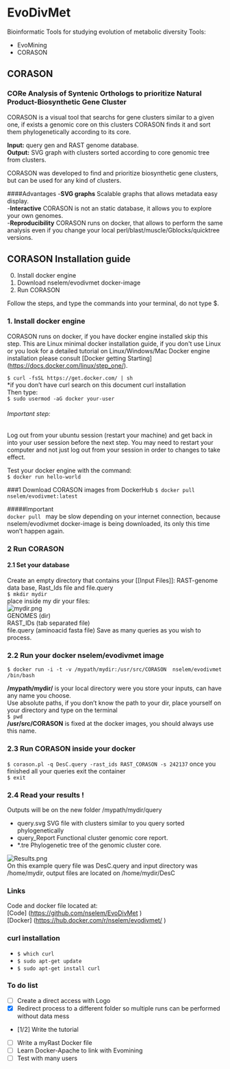 # EvoDivMet
Bioinformatic Tools for studying evolution of metabolic diversity
Tools:  
- EvoMining  
- CORASON  

## CORASON

### CORe Analysis of Syntenic Orthologs to prioritize Natural Product-Biosynthetic Gene Cluster
CORASON is a visual tool that searchs for gene clusters similar to a given one, if exists a genomic core on this clusters CORASON finds it and sort them phylogenetically according to its core.  

**Input:** query gen and RAST genome database.  
**Output:** SVG graph with clusters sorted according to core genomic tree from clusters.  

CORASON was developed to find and prioritize biosynthetic gene clusters, but can be used for any kind of clusters.  

####Advantages
-**SVG graphs** Scalable graphs that allows metadata easy display.  
-**Interactive** CORASON is not an static database, it allows you to explore your own genomes.  
-**Reproducibility** CORASON runs on docker, that allows to perform the same analysis even if you change your local perl/blast/muscle/Gblocks/quicktree versions.  

## CORASON Installation guide

0. Install docker engine   
1. Download nselem/evodivmet docker-image  
2. Run CORASON  

Follow the steps, and type the commands into your terminal, do not type $.  

### 1. Install docker engine
CORASON runs on docker, if you have docker engine installed skip this step. This are Linux minimal docker installation guide, if you don't use Linux or you look for a detailed tutorial on Linux/Windows/Mac Docker engine installation please consult [Docker getting Starting] (https://docs.docker.com/linux/step_one/).  

`$ curl -fsSL https://get.docker.com/ | sh `  
*if you don’t have curl search on this document curl installation  
Then type:  
    `$ sudo usermod -aG docker your-user`

###### Important step:  
Log out from your ubuntu session (restart your machine) and get back in into your user session before the next step.
You may need to restart your computer and not just log out from your session in order to changes to take effect.

Test your docker engine with the command:  
`$ docker run hello-world`  

###1 Download CORASON images from DockerHub
`$ docker pull nselem/evodivmet:latest  `  

#####Important  
`docker pull ` may be slow depending on your internet connection, because nselem/evodivmet docker-image is being downloaded, its only this time won’t happen again.

### 2 Run CORASON
#### 2.1 Set your database  
Create an empty directory that contains your [[Input Files]]: RAST-genome data base, Rast_Ids file and file.query  
`$ mkdir mydir`  
place inside my dir your files:  
![mydir.png](https://github.com/nselem/EvoDivMet/blob/master/IMAGES/mydir.png)  
GENOMES    (dir)  
RAST_IDs   (tab separated file)  
file.query (aminoacid fasta file) Save as many queries as you wish to process.  

### 2.2 Run your docker nselem/evodivmet image  

`$ docker run -i -t -v /mypath/mydir:/usr/src/CORASON  nselem/evodivmet /bin/bash`

**/mypath/mydir/** is your local directory were you store your inputs, can have any name you choose.  
Use absolute paths, if you don’t know the path to your dir, place yourself on your directory and type on the terminal  
`$ pwd`  
**/usr/src/CORASON** is fixed at the docker images, you should always use this name.  


### 2.3 Run CORASON inside your docker  

`$ corason.pl -q DesC.query -rast_ids RAST_CORASON -s 242137`
once you finished all your queries exit the container  
`$ exit`  
### 2.4 Read your results ! 
Outputs will be on the new folder /mypath/mydir/query   
- query.svg  SVG file with clusters similar to you query sorted phylogenetically  
- query_Report   Functional cluster genomic core report.
- *.tre Phylogenetic tree of the genomic cluster core.

![Results.png](https://github.com/nselem/EvoDivMet/blob/master/IMAGES/Results.png)  
On this example query file was DesC.query and input directory was /home/mydir, output files are located on /home/mydir/DesC  
### Links  
Code and docker file located at:  
[Code] (https://github.com/nselem/EvoDivMet  )  
[Docker] (https://hub.docker.com/r/nselem/evodivmet/  )  

### curl installation
- `$ which curl`
- `$ sudo apt-get update`
- `$ sudo apt-get install curl`

### To do list
- [ ] Create a direct access with Logo
- [x] Redirect process to a different folder so multiple runs can be performed without data mess
- [1/2] Write the tutorial
- [ ] Write a myRast Docker file
- [ ] Learn Docker-Apache to link with Evomining
- [ ] Test with many users
